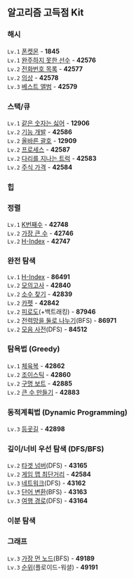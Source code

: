 ## 알고리즘 고득점 Kit

### 해시
`Lv.1` [폰켓몬](https://github.com/wayandway/algorithms-javascript/blob/main/programmers/algorithm-practice-kit/1845.js) - **1845** <br>
`Lv.1` [완주하지 못한 선수](https://github.com/wayandway/algorithms-javascript/blob/main/programmers/Lv1/42576.js) - **42576** <br>
`Lv.2` [전화번호 목록](https://github.com/wayandway/algorithms-javascript/blob/main/programmers/algorithm-practice-kit/42577.js) - **42577** <br>
`Lv.2` [의상](https://github.com/wayandway/algorithms-javascript/blob/main/programmers/algorithm-practice-kit/42578.js) - **42578** <br>
`Lv.3` [베스트 앨범](https://github.com/wayandway/algorithms-javascript/blob/main/programmers/algorithm-practice-kit/42579.js) - **42579** <br>

### 스택/큐
`Lv.1` [같은 숫자는 싫어](https://github.com/wayandway/algorithms-javascript/blob/main/programmers/Lv1/12906.js) - **12906** <br>
`Lv.2` [기능 개발](https://github.com/wayandway/algorithms-javascript/blob/main/programmers/algorithm-practice-kit/42586.js) - **42586** <br>
`Lv.2` [올바른 괄호](https://github.com/wayandway/algorithms-javascript/blob/main/programmers/Lv1/12909.js) - **12909** <br>
`Lv.2` [프로세스](https://github.com/wayandway/algorithms-javascript/blob/main/programmers/algorithm-practice-kit/42587.js) - **42587** <br>
`Lv.2` [다리를 지나는 트럭](https://github.com/wayandway/algorithms-javascript/blob/main/programmers/algorithm-practice-kit/42583.js) - **42583** <br>
`Lv.2` [주식 가격](https://github.com/wayandway/algorithms-javascript/blob/main/programmers/algorithm-practice-kit/42584.js) - **42584** <br>

### 힙

### 정렬
`Lv.1` [K번째수](https://github.com/wayandway/algorithms-javascript/blob/main/programmers/Lv1/42748.js) - **42748** <br>
`Lv.2` [가장 큰 수](https://github.com/wayandway/algorithms-javascript/blob/main/programmers/algorithm-practice-kit/42746.js) - **42746** <br>
`Lv.2` [H-Index](https://github.com/wayandway/algorithms-javascript/blob/main/programmers/algorithm-practice-kit/42747.js) - **42747** <br>

### 완전 탐색
`Lv.1` [H-Index](https://github.com/wayandway/algorithms-javascript/blob/main/programmers/algorithm-practice-kit/86491.js) - **86491** <br>
`Lv.2` [모의고사](https://github.com/wayandway/algorithms-javascript/blob/main/programmers/algorithm-practice-kit/42840.js) - **42840** <br>
`Lv.2` [소수 찾기](https://github.com/wayandway/algorithms-javascript/blob/main/programmers/algorithm-practice-kit/42839.js) - **42839** <br>
`Lv.2` [카펫](https://github.com/wayandway/algorithms-javascript/blob/main/programmers/algorithm-practice-kit/42842.js) - **42842** <br>
`Lv.2` [피로도](https://github.com/wayandway/algorithms-javascript/blob/main/programmers/algorithm-practice-kit/87946.js)(+백트래킹) - **87946** <br>
`Lv.2` [전력망을 둘로 나누기](https://github.com/wayandway/algorithms-javascript/blob/main/programmers/algorithm-practice-kit/86971.js)(BFS) - **86971** <br>
`Lv.2` [모음 사전](https://github.com/wayandway/algorithms-javascript/blob/main/programmers/algorithm-practice-kit/84512.js)(DFS) - **84512** <br>

### 탐욕법 (Greedy)
`Lv.1` [체육복](https://github.com/wayandway/algorithms-javascript/blob/main/programmers/Lv1/42862.js) - **42862** <br>
`Lv.2` [조이스틱](https://github.com/wayandway/algorithms-javascript/blob/main/programmers/Lv2/42860.js) - **42860** <br>
`Lv.2` [구명 보트](https://github.com/wayandway/algorithms-javascript/blob/main/programmers/Lv2/42885.js) - **42885** <br>
`Lv.2` [큰 수 만들기](https://github.com/wayandway/algorithms-javascript/blob/main/programmers/Lv2/42883.js) - **42883** <br>

### 동적계획법 (Dynamic Programming)
`Lv.3` [등굣길](https://github.com/wayandway/algorithms-javascript/blob/main/programmers/algorithm-practice-kit/42898.js) - **42898** <br>

### 깊이/너비 우선 탐색 (DFS/BFS)
`Lv.2` [타겟 넘버](https://github.com/wayandway/algorithms-javascript/blob/main/programmers/algorithm-practice-kit/43165.js)(DFS) - **43165** <br>
`Lv.2` [게임 맵 최단거리](https://github.com/wayandway/algorithms-javascript/blob/main/programmers/algorithm-practice-kit/42584.js) - **42584** <br>
`Lv.3` [네트워크](https://github.com/wayandway/algorithms-javascript/blob/main/programmers/algorithm-practice-kit/43162.js)(DFS) - **43162** <br>
`Lv.3` [단어 변환](https://github.com/wayandway/algorithms-javascript/blob/main/programmers/algorithm-practice-kit/43163.js)(BFS) - **43163** <br>
`Lv.3` [여행 경로](https://github.com/wayandway/algorithms-javascript/blob/main/programmers/algorithm-practice-kit/43164.js)(DFS) - **43164** <br>

### 이분 탐색

### 그래프
`Lv.3` [가장 먼 노드](https://github.com/wayandway/algorithms-javascript/blob/main/programmers/algorithm-practice-kit/49189.js)(BFS) - **49189** <br>
`Lv.3` [순위](https://github.com/wayandway/algorithms-javascript/blob/main/programmers/algorithm-practice-kit/49191.js)(플로이드-워셜) - **49191** <br>
